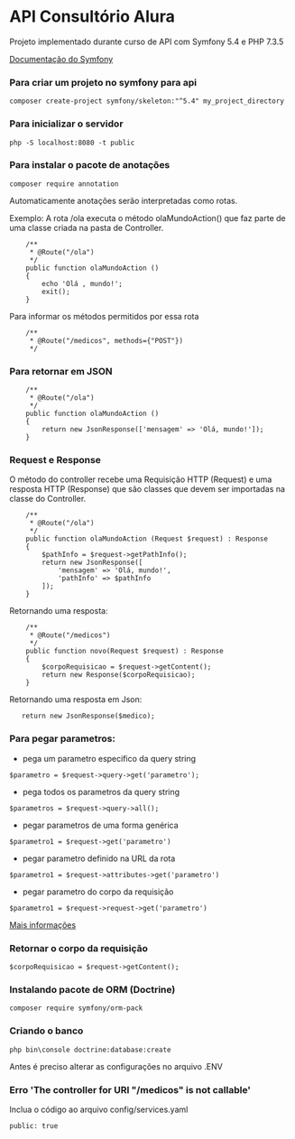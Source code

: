 # API Consultório Alura
Projeto implementado durante curso de API com Symfony 5.4 e PHP 7.3.5

[Documentação do Symfony](https://symfony.com/doc/5.4/setup.html)

### Para criar um projeto no symfony para api
`` composer create-project symfony/skeleton:"^5.4" my_project_directory ``

### Para inicializar o servidor
`` php -S localhost:8080 -t public ``

### Para instalar o pacote de anotações
``composer require annotation``

Automaticamente anotações serão interpretadas como rotas. 

Exemplo: A rota /ola executa o método olaMundoAction() que faz parte de uma classe criada na pasta de Controller.
```
    /**
     * @Route("/ola")
     */
    public function olaMundoAction ()
    {
        echo 'Olá , mundo!';
        exit();
    }
```

Para informar os métodos permitidos por essa rota
```
    /**
     * @Route("/medicos", methods={"POST"})
     */
```

### Para retornar em JSON
```
    /**
     * @Route("/ola")
     */
    public function olaMundoAction ()
    {
        return new JsonResponse(['mensagem' => 'Olá, mundo!']);
    }
```

### Request e Response
O método do controller recebe uma Requisição HTTP (Request) e uma resposta HTTP (Response) que são classes que devem ser importadas na classe do Controller.
```
    /**
     * @Route("/ola")
     */
    public function olaMundoAction (Request $request) : Response
    {
        $pathInfo = $request->getPathInfo();
        return new JsonResponse([
            'mensagem' => 'Olá, mundo!',
            'pathInfo' => $pathInfo
        ]);
    }
```

Retornando uma resposta:
```
    /**
     * @Route("/medicos")
     */
    public function novo(Request $request) : Response
    {
        $corpoRequisicao = $request->getContent();
        return new Response($corpoRequisicao);
    }
```

Retornando uma resposta em Json:
```
   return new JsonResponse($medico);
```

### Para pegar parametros:

- pega um parametro especifico da query string
```
$parametro = $request->query->get('parametro');
```

- pega todos os parametros da query string
```
$parametros = $request->query->all();
```

- pegar parametros de uma forma genérica
```
$parametro1 = $request->get('parametro')
```

- pegar parametro definido na URL da rota
```
$parametro1 = $request->attributes->get('parametro')
```

- pegar parametro do corpo da requisição
```
$parametro1 = $request->request->get('parametro')
```

[Mais informações](https://symfony.com/doc/current/components/http_foundation.html)

### Retornar o corpo da requisição
```
$corpoRequisicao = $request->getContent();
```

### Instalando pacote de ORM (Doctrine)
```
composer require symfony/orm-pack
```

### Criando o banco
```
php bin\console doctrine:database:create
```

Antes é preciso alterar as configurações no arquivo .ENV


### Erro 'The controller for URI "/medicos" is not callable'
Inclua o código ao arquivo config/services.yaml
```
public: true
```



